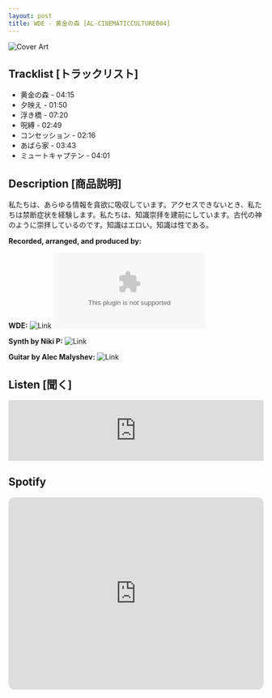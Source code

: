 ```yaml
---
layout: post
title: WDE - 黄金の森 [AL-CINEMATICCULTURE004]
---
```


![Cover Art]({{site.baseurl}}/assets/images/黄金の森-Cover.jpg)

## Tracklist [トラックリスト]

- 黄金の森 - 04:15
- 夕映え - 01:50
- 浮き橋 - 07:20
- 呪縛 - 02:49
- コンセッション - 02:16
- あばら家 - 03:43
- ミュートキャプテン - 04:01

## Description [商品説明]

私たちは、あらゆる情報を貪欲に吸収しています。アクセスできないとき、私たちは禁断症状を経験します。私たちは、知識崇拝を建前にしています。古代の神のように崇拝しているのです。知識はエロい。知識は性である。

**Recorded, arranged, and produced by:**

**WDE:**
![Link](twitter.com/wde_log)
![Link](wetdreamsexciter.bandcamp.com)

**Synth by Niki P:**
![Link](instagram.com/beatsbleeps/)

**Guitar by Alec Malyshev:**
![Link](instagram.com/blackhumourgeneration)

## Listen [聞く]

<iframe style="border: 0; width: 100%; height: 120px;" src="https://bandcamp.com/EmbeddedPlayer/album=2495175046/size=large/bgcol=ffffff/linkcol=333333/tracklist=false/artwork=small/transparent=true/" seamless><a href="https://angellips.bandcamp.com/album/the-golden-forest">黄金の森 ｢The Golden Forest｣ by WDE</a></iframe>

## Spotify

<iframe style="border-radius:12px" src="https://open.spotify.com/embed/album/2C3LqDZYuWHeBldWoAvGWf?utm_source=generator&theme=0" width="100%" height="380" frameBorder="0" allowfullscreen="" allow="autoplay; clipboard-write; encrypted-media; fullscreen; picture-in-picture"></iframe>
